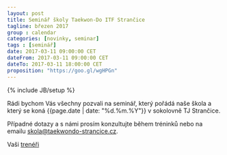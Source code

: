 ```yaml
---
layout: post
title: Seminář školy Taekwon-Do ITF Strančice
tagline: březen 2017
group : calendar
categories: [novinky, seminar]
tags : [seminář]
date: 2017-03-11 09:00:00 CET
dateFrom: 2017-03-11 09:00:00 CET
dateTo: 2017-03-11 18:00:00 CET
proposition: "https://goo.gl/wgHPGn"
---
```

{% include JB/setup %}

Rádi bychom Vás všechny pozvali na seminář, který pořádá naše škola a který se koná {{page.date | date: "%d.%m.%Y"}} v sokolovně TJ Strančice.

Případné dotazy a s námi prosím konzultujte během tréninků nebo na emailu <a href="mailto:skola@taekwondo-strancice.cz">skola@taekwondo-strancice.cz</a>.

Vaši [trenéři](/treneri)

